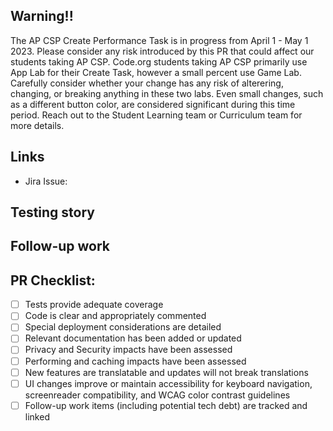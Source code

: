 ## Warning!!

The AP CSP Create Performance Task is in progress from April 1 - May 1 2023. Please
consider any risk introduced by this PR that could affect our students taking AP CSP.
Code.org students taking AP CSP primarily use App Lab for their Create Task, however a
small percent use Game Lab. Carefully consider whether your change has any risk of
alterering, changing, or breaking anything in these two labs. Even small changes, such as
a different button color, are considered significant during this time period. Reach out to
the Student Learning team or Curriculum team for more details.

<!-- end warning -->

<!--
  A summary of the change, including any relevant background, motivation, and context.
  If relevant, include a description, screenshots, and/or video of the existing and new
  behavior.
-->

## Links

<!--
  Links to relevant external resources; ie, specification documents, Jira tickets,
  related PRs, Honeybadger errors, etc.
-->

* Jira Issue: []()

## Testing story

<!--
  Does your change include appropriate tests?
  If so, please describe how the tests included in this PR are sufficient.
  If not, please explain why this change does not need to be tested.
-->

## Follow-up work

<!--
  List (ideally with Jira links) any next steps, clean-up, or technical debt that will be
  addressed in future work. Consider explaining why these cannot be implemented now.
-->

## PR Checklist:

<!--
  The final step! Before you create your PR, double-check that everything is in order.
  Change [ ] to [X] during creation to check boxes.

  Create additional `##` sections in this PR description to provide details on any of
  these, as necessary.
-->

- [ ] Tests provide adequate coverage
- [ ] Code is clear and appropriately commented
- [ ] Special deployment considerations are detailed
- [ ] Relevant documentation has been added or updated
- [ ] Privacy and Security impacts have been assessed
- [ ] Performing and caching impacts have been assessed
- [ ] New features are translatable and updates will not break translations
- [ ] UI changes improve or maintain accessibility for keyboard navigation, screenreader compatibility, and WCAG color contrast guidelines
- [ ] Follow-up work items (including potential tech debt) are tracked and linked
